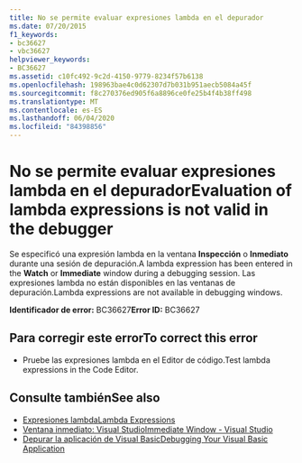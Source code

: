 ```yaml
---
title: No se permite evaluar expresiones lambda en el depurador
ms.date: 07/20/2015
f1_keywords:
- bc36627
- vbc36627
helpviewer_keywords:
- BC36627
ms.assetid: c10fc492-9c2d-4150-9779-8234f57b6138
ms.openlocfilehash: 198963bae4c0d62307d7b031b951aecb5084a45f
ms.sourcegitcommit: f8c270376ed905f6a8896ce0fe25b4f4b38ff498
ms.translationtype: MT
ms.contentlocale: es-ES
ms.lasthandoff: 06/04/2020
ms.locfileid: "84398856"
---
```

# <a name="evaluation-of-lambda-expressions-is-not-valid-in-the-debugger"></a><span data-ttu-id="cd299-102">No se permite evaluar expresiones lambda en el depurador</span><span class="sxs-lookup"><span data-stu-id="cd299-102">Evaluation of lambda expressions is not valid in the debugger</span></span>
<span data-ttu-id="cd299-103">Se especificó una expresión lambda en la ventana **Inspección** o **Inmediato** durante una sesión de depuración.</span><span class="sxs-lookup"><span data-stu-id="cd299-103">A lambda expression has been entered in the **Watch** or **Immediate** window during a debugging session.</span></span> <span data-ttu-id="cd299-104">Las expresiones lambda no están disponibles en las ventanas de depuración.</span><span class="sxs-lookup"><span data-stu-id="cd299-104">Lambda expressions are not available in debugging windows.</span></span>  
  
 <span data-ttu-id="cd299-105">**Identificador de error:** BC36627</span><span class="sxs-lookup"><span data-stu-id="cd299-105">**Error ID:** BC36627</span></span>  
  
## <a name="to-correct-this-error"></a><span data-ttu-id="cd299-106">Para corregir este error</span><span class="sxs-lookup"><span data-stu-id="cd299-106">To correct this error</span></span>  
  
- <span data-ttu-id="cd299-107">Pruebe las expresiones lambda en el Editor de código.</span><span class="sxs-lookup"><span data-stu-id="cd299-107">Test lambda expressions in the Code Editor.</span></span>  
  
## <a name="see-also"></a><span data-ttu-id="cd299-108">Consulte también</span><span class="sxs-lookup"><span data-stu-id="cd299-108">See also</span></span>

- [<span data-ttu-id="cd299-109">Expresiones lambda</span><span class="sxs-lookup"><span data-stu-id="cd299-109">Lambda Expressions</span></span>](../programming-guide/language-features/procedures/lambda-expressions.md)
- [<span data-ttu-id="cd299-110">Ventana inmediato: Visual Studio</span><span class="sxs-lookup"><span data-stu-id="cd299-110">Immediate Window - Visual Studio</span></span>](/visualstudio/ide/reference/immediate-window)
- [<span data-ttu-id="cd299-111">Depurar la aplicación de Visual Basic</span><span class="sxs-lookup"><span data-stu-id="cd299-111">Debugging Your Visual Basic Application</span></span>](/visualstudio/debugger/debugger-basics)
